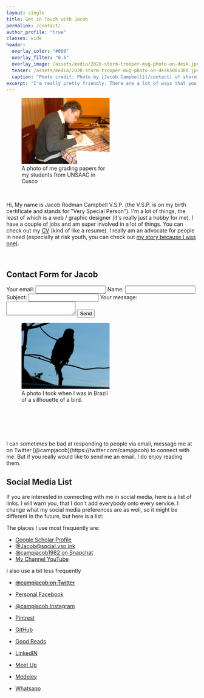 ```yaml
---
layout: single
title: Get in Touch with Jacob
permalink: /contact/
author_profile: "true"
classes: wide
header:
  overlay_color: "#000"
  overlay_filter: "0.5"
  overlay_image: /assets/media/2020-storm-trooper-mug-photo-on-desk.jpeg
  teaser: /assets/media/2020-storm-trooper-mug-photo-on-desk500x300.jpeg
  caption: "Photo credit: Photo by [Jacob Campbell](/contact) of storm trooper mug on my desk."
excerpt: "I'm really pretty friendly. There are a lot of ways that you can get in touch with with. I look forward to hearing from you."
---
```



<figure class="align-left" style="width:46%;">
  <a href="/assets/media/jacob-campbell-grading-papers-cusco.jpeg"><img src="/assets/media/jacob-campbell-grading-papers-cusco.jpeg" alt="Photo of Jacob Campbell sitting at a table grading papgers while in Cusco Peru." /></a>
  <figcaption>A photo of me grading papers for my students from UNSAAC in Cusco</figcaption>
</figure>

<br />

Hi, My name is Jacob Rodman Campbell V.S.P. (the V.S.P. is on my birth certificate and stands for "Very Special Person"). I'm a lot of things, the least of which is a web / graphic designer (it's really just a hobby for me). I have a couple of jobs and am super involved in a lot of things. You can check out my [CV](/cv/) (kind of like a resume). I really am an advocate for people in need (especially at risk youth, you can check out [my story because I was one](/testimony/)).

<br style="clear:both;" /> 


## Contact Form for Jacob

<form id="formaction" method="POST">
  <label>
    Your email:
    <input type="text" name="_replyto">
  </label>
  <label>
    Name:
    <input type="text" name="_name" >
  </label>
  <label>
    Subject:
    <input type="text" name="_subject" >
  </label>
  <label>
    Your message:
    <textarea name="message"></textarea>
  </label>
  <button type="submit" class=".btn .btn--primary">Send</button>
</form>
<script>
    var contactform =  document.getElementById('formaction');
    contactform.setAttribute('action', 'https://formspree.io/f/' + 'jacob.r.campbell' + '@' + 'gmail' + '.' + 'com');
</script>

<figure class="align-right" style="width:46%;">
  <a href="/assets/media/brazil-photo-bird-silhouette.jpg"><img src="/assets/media/brazil-photo-bird-silhouette.jpg" alt="Silhouette of a bird taken in Brazil" /></a>
  <figcaption>A photo I took when I was in Brazil of a sillhouette of a bird.</figcaption>
</figure>
<br /><br /><br /><br /><br />
I can sometimes be bad at responding to people via email, message me at on Twitter [@campjacob](https://twitter.com/campjacob) to connect with me. But if you really would like to send me an email, I do enjoy reading them.


<br style="clear:both;" /> 


## Social Media List

If you are interested in connecting with me in social media, here is a list of links. I will warn you, that I don't add everybody onto every service. I change what my social media preferences are as well, so it might be different in the future, but here is a list:

The places I use most frequently are:

- <i class="fa-solid fa-graduation-cap"></i> [Google Scholar Profile](https://scholar.google.com/citations?user=Zdwm8rMAAAAJ&hl=en)
- <i class="fa-brands fa-mastodon"></i> [@Jacob@social.vsp.ink](https://social.vsp.ink/@Jacob)
- <i class="fab fa-snapchat-ghost"></i> [@campjacob1982 on Snapchat][4]
- <i class="fab fa-youtube"></i> [My Channel YouTube][5]

I also use a bit less frequently

- <span style="text-decoration:line-through;"><i class="fab fa-twitter"></i> [@campjacob on Twitter][3]</span>
- <i class="fab fa-facebook"></i> [Personal Facebook][6]
- <i class="fab fa-instagram"></i> [@campjacob Instagram][7]
- <i class="fab fa-pinterest"></i> [Pintrest][8]
- <i class="fab fa-github"></i> [GitHub][9]
- <i class="fab fa-goodreads"></i> [Good Reads][10]
- <i class="fab fa-linkedin"></i> [LinkedIN][11]
- <i class="fab fa-meetup"></i> [Meet Up][12]
- <i class="fab fa-mendeley"></i> [Medeley][13]
- <i class="fab fa-whatsapp"></i> [Whatsapp][14]


  [3]: https://twitter.com/campjacob
  [4]: https://www.snapchat.com/add/campjacob1982
  [5]: https://www.youtube.com/user/campjacob/
  [6]: https://fb.com/jacobshouse
  [7]: https://instagram.com/campjacob
  [8]: https://www.pinterest.com/campjacob/
  [9]: https://github.com/campjacob
  [10]: https://www.goodreads.com/user/show/18796016-jacob-campbell
  [11]: https://www.linkedin.com/in/jacobrcampbell/
  [12]: https://www.meetup.com/members/189514267/
  [13]: https://www.mendeley.com/profiles/jacob-campbell3/
  [14]: https://wa.me/15093921056
